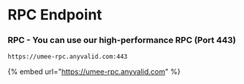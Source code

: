 # RPC Endpoint

### RPC - You can use our high-performance RPC (Port 443)

`https://umee-rpc.anyvalid.com:443`

{% embed url="https://umee-rpc.anyvalid.com" %}
